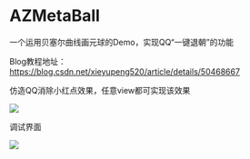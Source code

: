 # AZMetaBall
一个运用贝塞尔曲线画元球的Demo，实现QQ“一键退朝”的功能

Blog教程地址：https://blog.csdn.net/xieyupeng520/article/details/50468667

仿造QQ消除小红点效果，任意view都可实现该效果

![](https://github.com/Xieyupeng520/AZMetaBall/blob/master/gif/仿QQ“黏黏”效果.gif)

调试界面

![](https://github.com/Xieyupeng520/AZMetaBall/blob/master/gif/调试界面.gif)

